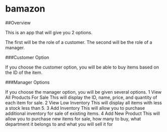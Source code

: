 # bamazon

##Overview

This is an app that will give you 2 options. 

The first will be the role of a customer.
The second will be the role of a manager.

###Customer Option

If you choose the customer option, you will be able to buy items based on the ID of the item.

###Manager Options

If you choose the manager option, you will be given several options.
1 View All Products For Sale
    This will display the ID, name, price, and quantity of each item for sale.
2 View Low Inventory
    This will display all items with less a stock less than 5.
3 Add Inventory
    This will allow you to purchase additional inventory for sale of existing items.
4 Add New Product
    This will allow you to purchase new items for sale, how many to buy, what department it belongs to and what you will sell it for